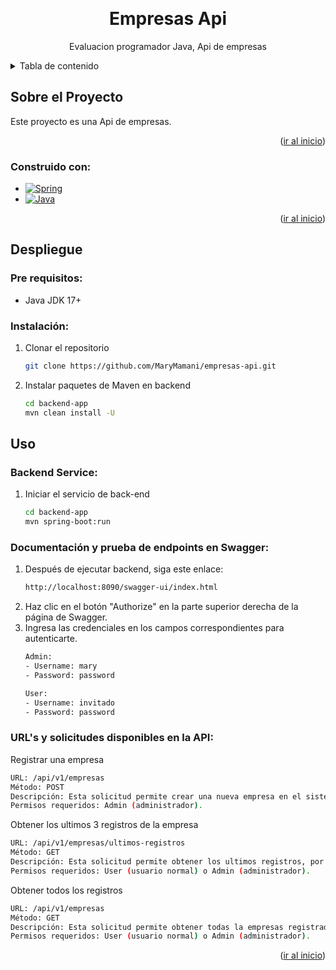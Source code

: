 <a name="readme-top"></a>
<br />
<div align="center">
  <h1 align="center">Empresas Api</h1>

  <p align="center">
    Evaluacion programador Java, Api de empresas
  </p>
</div>


<details>
  <summary>Tabla de contenido</summary>
  <ol>
    <li>
      <a href="#about-the-project">Sobre el proyecto</a>
      <ul>
        <li><a href="#built-with">Construido con</a></li>
      </ul>
    </li>
    <li>
      <a href="#getting-started">Despliegue</a>
      <ul>
        <li><a href="#prerequisites">Pre requisitos</a></li>
        <li><a href="#installation">Instalación</a></li>
      </ul>
    </li>
    <li>
       <a href="#usage">Uso</a>
       <ul>
        <li><a href="#backend-services">Backend</a></li>
        <li><a href="#documentation">Documentación Swagger</a></li>
        <li><a href="#urls-api">URL's y solicitudes disponibles</a></li>
       </ul>
    </li>
  </ol>
</details>


## Sobre el Proyecto

Este proyecto es una Api de empresas.

<p align="right">(<a href="#readme-top">ir al inicio</a>)</p>



### Construido con:

* [![Spring][Spring]][Spring-url]
* [![Java][Java]][Java-url]

<p align="right">(<a href="#readme-top">ir al inicio</a>)</p>

## Despliegue

### Pre requisitos:

* Java JDK 17+

### Instalación:


1. Clonar el repositorio
   ```sh
   git clone https://github.com/MaryMamani/empresas-api.git
   ```
2. Instalar paquetes de Maven en backend
   ```sh
   cd backend-app
   mvn clean install -U
   ```

## Uso

### Backend Service:

1. Iniciar el servicio de back-end
   ```sh
   cd backend-app
   mvn spring-boot:run
   ```

### Documentación y prueba de endpoints en Swagger:

1. Después de ejecutar backend, siga este enlace:
   ```sh
   http://localhost:8090/swagger-ui/index.html
   ```
2. Haz clic en el botón "Authorize" en la parte superior derecha de la página de Swagger.
3. Ingresa las credenciales en los campos correspondientes para autenticarte.
   ```sh
   Admin:
   - Username: mary
   - Password: password
   
   User:
   - Username: invitado
   - Password: password
   ```

### URL's y solicitudes disponibles en la API:

Registrar una empresa
```sh
URL: /api/v1/empresas
Método: POST
Descripción: Esta solicitud permite crear una nueva empresa en el sistema.
Permisos requeridos: Admin (administrador).
```
Obtener los ultimos 3 registros de la empresa
```sh
URL: /api/v1/empresas/ultimos-registros
Método: GET
Descripción: Esta solicitud permite obtener los ultimos registros, por default trae los ultimos 3, pero se puede cambiar la cantidad de los ultimos registros que se quiere obtener.
Permisos requeridos: User (usuario normal) o Admin (administrador).
```
Obtener todos los registros
```sh
URL: /api/v1/empresas
Método: GET
Descripción: Esta solicitud permite obtener todas la empresas registradas.
Permisos requeridos: User (usuario normal) o Admin (administrador).
```
<p align="right">(<a href="#readme-top">ir al inicio</a>)</p>

[Spring]: https://img.shields.io/badge/spring-%236DB33F.svg?style=for-the-badge&logo=spring&logoColor=white
[Spring-url]: https://spring.io/
[Java]: https://img.shields.io/badge/java-%23ED8B00.svg?style=for-the-badge&logo=java&logoColor=white
[Java-url]: https://www.java.com/en/
